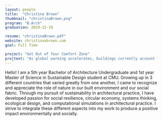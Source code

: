 ```yaml
---
layout: people
title:  "Christina Brown"
thumbnail: "christinaBrown.png"
program: "B.Arch"
graduation: 2020-12-19

resume: "christinaBrown.pdf"
website: christinaxbrown.com
goal: Full Time

project: "Get Out of Your Comfort Zone"
projtext: "As global warming accelerates, buildings currently account for 39% of energy-related carbon dioxide emissions annually. Despite this fact, architecture is increasingly designed as hermetically sealed boxes, requiring increased conditioning, which in turn further contributes to the greenhouse gas emissions warming up our planet. Technology has evolved so much so that we have disassociated ourselves with the natural environment, and isolated our spaces away from weather patterns. In my thesis, I challenge this conventional approach to architectural design through the idea of ‘program externalization’, examining which programs could be partially or fully open to the outdoor environment as a method to minimize reliance on mechanical conditioning."
---
```


Hello! I am a 5th year Bachelor of Architecture Undergraduate and 1st year Master of Science in Sustainable Design student at CMU. Growing up in 3 different countries that varied greatly from one another, I came to recognize and appreciate the role of nature in our built environment and our social fabric. Through my pursuit of sustainability in architectural practice, I have developed passion for social resilience, circular economy, systems thinking, ecological design, and computational simulations in architectural practice. I strive to integrate these different aspects into my work to produce a positive impact environmentally and socially.
